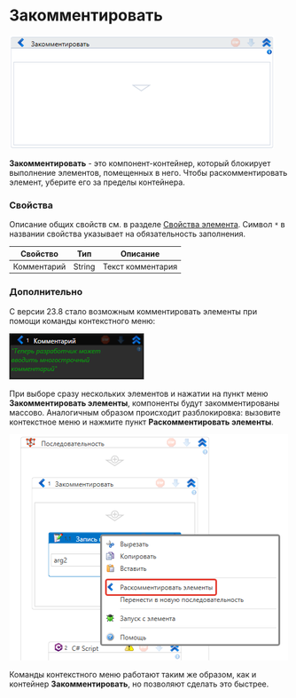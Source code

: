 # Закомментировать

![](<../../../.gitbook/assets/image (89).png>)

**Закомментировать** - это компонент-контейнер, который блокирует выполнение элементов, помещенных в него. Чтобы раскомментировать элемент, уберите его за пределы контейнера.

### Свойства
Описание общих свойств см. в разделе [Свойства элемента](https://docs.primo-rpa.ru/primo-rpa/primo-studio/process/elements#svoistva-elementa). Символ `*` в названии свойства указывает на обязательность заполнения.

| Свойство    | Тип    | Описание                 |
| ----------- | ------ | ------------------------ |
| Комментарий | String | Текст комментария        |

### Дополнительно

С версии 23.8 стало возможным комментировать элементы при помощи команды контекстного меню:

![](<../../../.gitbook/assets/comment-element.png>)

При выборе сразу нескольких элементов и нажатии на пункт меню **Закомментировать элементы**, компоненты будут закомментированы массово. Аналогичным образом происходит разблокировка: вызовите контекстное меню и нажмите пункт **Раскомментировать элементы**.

![](<../../../.gitbook/assets/comment-out-element.png>)

Команды контекстного меню работают таким же образом, как и контейнер **Закомментировать**, но позволяют сделать это быстрее.

